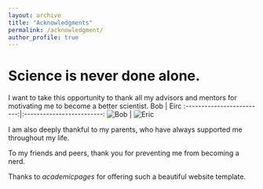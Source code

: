 ```yaml
---
layout: archive
title: "Acknowledgments"
permalink: /acknowledgment/
author_profile: true
---
```


# Science is never done alone.

I want to take this opportunity to thank all my advisors and mentors for motivating me to become a better scientist.
Bob             |  Eirc
:-------------------------:|:-------------------------:
![Bob](https://yanbopanpi.github.io/yanbo_pan.github.io//images/UW_memory.jpg)  |  ![Eric](https://yanbopanpi.github.io/yanbo_pan.github.io//images/Bell.jpg)
<!---
![Bob](https://yanbopanpi.github.io/yanbo_pan.github.io//images/UW_memory.jpg){: .align-left width="480px"}
![Eric](https://yanbopanpi.github.io/yanbo_pan.github.io//images/Bell.jpg){: .align-right width="480px"}\
-->

I am also deeply thankful to my parents, who have always supported me throughout my life. 

To my friends and peers, thank you for preventing me from becoming a nerd.

Thanks to *academicpages* for offering such a beautiful website template.

